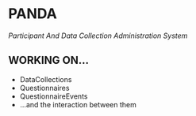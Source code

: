 PANDA
=====
*Participant And Data Collection Administration System*

WORKING ON...
-------------
* DataCollections
* Questionnaires
* QuestionnaireEvents
* ...and the interaction between them


